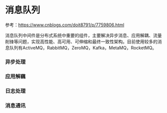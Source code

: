 # 消息队列

参考：https://www.cnblogs.com/doit8791/p/7759806.html



消息队列中间件是分布式系统中重要的组件，主要解决异步消息、应用解耦、流量削锋等问题，实现高性能、高可用、可伸缩和最终一致性架构。目前使用较多的消息队列有ActiveMQ，RabbitMQ，ZeroMQ，Kafka，MetaMQ，RocketMQ。

### 异步处理





### 应用解藕





### 日志处理





### 消息通讯



